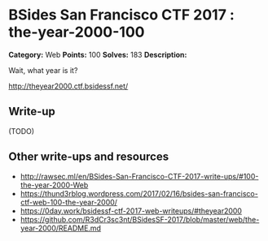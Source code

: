 # BSides San Francisco CTF 2017 : the-year-2000-100

**Category:** Web
**Points:** 100
**Solves:** 183
**Description:**

Wait, what year is it?

<http://theyear2000.ctf.bsidessf.net/>


## Write-up

(TODO)

## Other write-ups and resources

* http://rawsec.ml/en/BSides-San-Francisco-CTF-2017-write-ups/#100-the-year-2000-Web
* https://thund3rblog.wordpress.com/2017/02/16/bsides-san-francisco-ctf-web-100-the-year-2000/
* https://0day.work/bsidessf-ctf-2017-web-writeups/#theyear2000
* https://github.com/R3dCr3sc3nt/BSidesSF-2017/blob/master/web/the-year-2000/README.md
